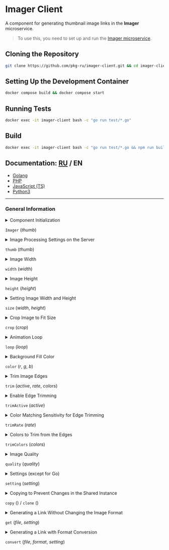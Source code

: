 # Imager Client

A component for generating thumbnail image links in the **Imager** microservice.

> To use this, you need to set up and run the [Imager microservice](https://github.com/pkg-ru/imager).

## Cloning the Repository

```bash
git clone https://github.com/pkg-ru/imager-client.git && cd imager-client
```

## Setting Up the Development Container

```bash
docker compose build && docker compose start
```

## Running Tests

```bash
docker exec -it imager-client bash -c "go run test/*.go"
```

## Build

```bash
docker exec -it imager-client bash -c "go run test/*.go && npm run build && python3 -m build"
```

## Documentation: [RU](../README.md) / **EN**

- [Golang](./GO-EN.md)
- [PHP](./PHP-EN.md)
- [JavaScript (TS)](./TS-EN.md)
- [Python3](./PY-EN.md)

---

### General Information

<details><summary>Component Initialization

`Imager` (_thumb_)</summary>

> ##### _thumb_ - the name of the server settings (default: `default`).
>
> You can pass an array of settings, except in the Go implementation.

</details>

<details><summary>Image Processing Settings on the Server

`thumb` (_thumb_)</summary>

> ##### _thumb_ - the name of the server settings (default: `default`).

</details>

<details><summary>Image Width

`width` (_width_)</summary>

> ##### _width_ - the width.
>
> If set to `0`, the width remains unchanged and retains its proportions relative to the height.

</details>

<details><summary>Image Height

`height` (_height_)</summary>

> ##### _height_ - the height.
>
> If set to `0`, the height remains unchanged and retains its proportions relative to the width.

</details>

<details><summary>Setting Image Width and Height

`size` (_width_, _height_)</summary>

> ##### _width_ - the width.
>
> If set to `0`, the width remains unchanged and retains its proportions relative to the height.

> ##### _height_ - the height.
>
> If set to `0`, the height remains unchanged and retains its proportions relative to the width.

</details>

<details><summary>Crop Image to Fit Size

`crop` (_crop_)</summary>

> ##### _crop_ - crop the image (default: `false`).
>
> - If `true`, when setting width and height, this parameter scales and crops the image to the specified size.
> - If `false`, when setting width and height, this parameter scales the image to fit within the specified size.  
>   Any extra space created during scaling will be filled with the specified color or remain transparent (if possible).

</details>

<details><summary>Animation Loop

`loop` (_loop_)</summary>

> ##### _loop_ - animation loop (default: `true`).
>
> - If `true`, the animation loops indefinitely.
> - If `false`, the animation plays only once.

</details>

<details><summary>Background Fill Color

`color` (_r_, _g_, _b_)</summary>

> ##### _r_ - Red.
>
> ##### _g_ - Green.
>
> ##### _b_ - Blue.
>
> Sets the background fill color in RGB format.

</details>

<details><summary>Trim Image Edges

`trim` (_active_, _rate_, _colors_)</summary>

> ##### _active_ - filter activation.
>
> ##### _rate_ - color comparison sensitivity (lower values result in more precise matching).
>
> ##### _colors_ - list of colors in RGB format: `[[255, 255, 255], [0, 0, 0]]`.
>
> This filter trims the image based on transparent pixels, black/white, or any other specified edge colors (top/bottom/left/right).

</details>

<details><summary>Enable Edge Trimming

`trimActive` (_active_)</summary>

> ##### _active_ - edge trimming activation.
>
> - If `true`, trimming is enabled.
> - If `false`, trimming is disabled.

</details>

<details><summary>Color Matching Sensitivity for Edge Trimming

`trimRate` (_rate_)</summary>

> ##### _rate_ - color matching sensitivity.
>
> The lower the value, the more precise the color matching.

</details>

<details><summary>Colors to Trim from the Edges

`trimColors` (_colors_)</summary>

> ##### _colors_ - list of colors.
>
> The list is in RGB format: `[[255, 255, 255], [0, 0, 0]]`.

</details>

<details><summary>Image Quality

`quality` (_quality_)</summary>

> ##### _quality_ - output quality.
>
> Lower values result in lower quality and smaller file sizes (not applicable to gif/png output files).

</details>

<details><summary>Settings (except for Go)

`setting` (_setting_)</summary>

> ##### _setting_ - list/array of settings (except for Go).
>
> Example:
>
> ```js
> {
> # width
> 'width': 100,
> # height
> 'height': 100,
> # quality
> 'quality': 85,
> # crop to size
> 'crop': false,
> # animation loop
> 'loop': true,
> # background color
> 'color': [255, 255, 255],
> # edge trimming
> 'trimActive': true,
> # color matching sensitivity for edge trimming
> 'trimRate': 20,
> # list of colors for edge trimming
> 'trimColor': [[255, 255, 255], [0, 0, 0]],
> }
> ```

</details>

<details><summary>Copying to Prevent Changes in the Shared Instance

`copy` () / `clone` ()</summary>

> Can be used to group assets by type/settings.

</details>

<details><summary>Generating a Link Without Changing the Image Format

`get` (_file_, _setting_)</summary>

> ##### _file_ - path to the original file (relative to web).
>
> ##### _setting_ - list/array of settings (except for Go).
>
> Generates a link to the image asset based on the specified parameters, without changing the file extension.

</details>

<details><summary>Generating a Link with Format Conversion

`convert` (_file_, _format_, _setting_)</summary>

> ##### _file_ - path to the original file (relative to web).
>
> ##### _format_ - output file format.
>
> ##### _setting_ - list/array of settings (except for Go).
>
> Generates a link to the image asset based on the specified parameters and converts it to the specified output format.

</details>
